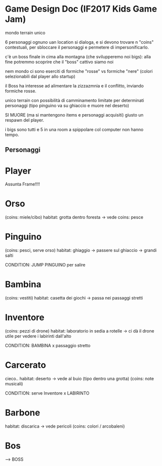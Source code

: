 # Game Design Doc (IF2017 Kids Game Jam)

mondo terrain unico

6 personaggi
ognuno uan location
si dialoga, e si devono trovare n "coins" contestuali, per sbloccare il personaggi e permetere di impersonificarlo.

c'è un boss finale in cima alla montagna (che svilupperemo noi bigs): alla fine potremmo scoprire che il "boss" cattivo siamo noi

nem mondo ci sono eserciti di formiche "rosse" vs formiche "nere"
 (colori selezionabili dal player allo startup)

il Boss ha interesse ad alimentare la zizzazmnia e il conflitto, inviando formiche rosse.

unico terrain con possibilità di camminamento limitate per determinati personaggi (tipo pinguino va su ghiaccio e muore nel deserto)

SI MUORE (ma si mantengono items e personaggi acquisiti) giusto un respawn del player.

i bigs sono tutti e 5 in una room a spippolare col computer non hanno tempo.

## Personaggi

# Player
Assunta Frame!!!!

# Orso
(coins: miele/cibo)
habitat: grotta dentro foresta
-> vede coins: pesce

# Pinguino
(coins: pesci, serve orso)
habitat: ghiaggio
-> passere sul ghiaccio
-> grandi salti

CONDITION: JUMP PINGUINO per salire

# Bambina
(coins: vestiti)
habitat: casetta dei giochi
-> passa nei passaggi stretti

# Inventore
(coins: pezzi di drone)
habitat: laboratorio
in sedia a rotelle
-> ci dà il drone utile per vedere i labirinti dall'alto

CONDITION: BAMBINA x passaggio stretto

# Carcerato
cieco..
habitat: deserto
-> vede al buio (tipo dentro una grotta)
(coins: note musicali)

CONDITION: serve Inventore x LABIRINTO

# Barbone
habitat: discarica
-> vede pericoli
(coins: colori / arcobaleni)

# Bos
--> BOSS
